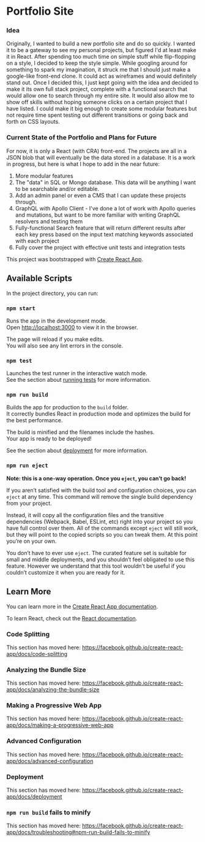 # Portfolio Site

### Idea

Originally, I wanted to build a new portfolio site and do so quickly. I wanted it to be a gateway to see my personal projects, but figured I'd at least make it in React. After spending too much time on simple stuff while flip-flopping on a style, I decided to keep the style simple. While googling around for something to spark my imagination, it struck me that I should just make a google-like front-end clone. It could act as wireframes and would definitely stand out. Once I decided this, I just kept going with the idea and decided to make it its own full stack project, complete with a functional search that would allow one to search through my entire site. It would also allow me to show off skills without hoping someone clicks on a certain project that I have listed. I could make it big enough to create some modular features but not require time spent testing out different transitions or going back and forth on CSS layouts.

### Current State of the Portfolio and Plans for Future

For now, it is only a React (with CRA) front-end. The projects are all in a JSON blob that will eventually be the data stored in a database. It is a work in progress, but here is what I hope to add in the near future:

1. More modular features
2. The "data" in SQL or Mongo database. This data will be anything I want to be searchable and/or editable.
3. Add an admin panel or even a CMS that I can update these projects through.
4. GraphQL with Apollo Client - I've done a lot of work with Apollo queries and mutations, but want to be more familiar with writing GraphQL resolvers and testing them
5. Fully-functional Search feature that will return different results after each key press based on the input text matching keywords associated with each project
6. Fully cover the project with effective unit tests and integration tests

This project was bootstrapped with [Create React App](https://github.com/facebook/create-react-app).

## Available Scripts

In the project directory, you can run:

### `npm start`

Runs the app in the development mode.<br>
Open [http://localhost:3000](http://localhost:3000) to view it in the browser.

The page will reload if you make edits.<br>
You will also see any lint errors in the console.

### `npm test`

Launches the test runner in the interactive watch mode.<br>
See the section about [running tests](https://facebook.github.io/create-react-app/docs/running-tests) for more information.

### `npm run build`

Builds the app for production to the `build` folder.<br>
It correctly bundles React in production mode and optimizes the build for the best performance.

The build is minified and the filenames include the hashes.<br>
Your app is ready to be deployed!

See the section about [deployment](https://facebook.github.io/create-react-app/docs/deployment) for more information.

### `npm run eject`

**Note: this is a one-way operation. Once you `eject`, you can’t go back!**

If you aren’t satisfied with the build tool and configuration choices, you can `eject` at any time. This command will remove the single build dependency from your project.

Instead, it will copy all the configuration files and the transitive dependencies (Webpack, Babel, ESLint, etc) right into your project so you have full control over them. All of the commands except `eject` will still work, but they will point to the copied scripts so you can tweak them. At this point you’re on your own.

You don’t have to ever use `eject`. The curated feature set is suitable for small and middle deployments, and you shouldn’t feel obligated to use this feature. However we understand that this tool wouldn’t be useful if you couldn’t customize it when you are ready for it.

## Learn More

You can learn more in the [Create React App documentation](https://facebook.github.io/create-react-app/docs/getting-started).

To learn React, check out the [React documentation](https://reactjs.org/).

### Code Splitting

This section has moved here: https://facebook.github.io/create-react-app/docs/code-splitting

### Analyzing the Bundle Size

This section has moved here: https://facebook.github.io/create-react-app/docs/analyzing-the-bundle-size

### Making a Progressive Web App

This section has moved here: https://facebook.github.io/create-react-app/docs/making-a-progressive-web-app

### Advanced Configuration

This section has moved here: https://facebook.github.io/create-react-app/docs/advanced-configuration

### Deployment

This section has moved here: https://facebook.github.io/create-react-app/docs/deployment

### `npm run build` fails to minify

This section has moved here: https://facebook.github.io/create-react-app/docs/troubleshooting#npm-run-build-fails-to-minify
